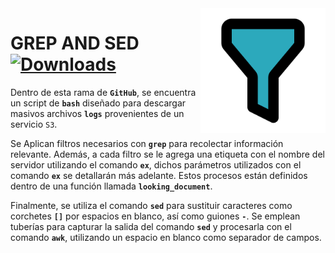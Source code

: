 <img width="200" src="img/funnel-svgrepo-com.svg" align="right"/>

# **GREP AND SED** [![Downloads](https://img.shields.io/badge/grep_and_sed-you_like-blue?style=for-the-badge&logo=linux&labelColor=%23797EF6&color=%234ADEDE)](http://pepy.tech/count/shallow-backup)

Dentro de esta rama de **`GitHub`**, se encuentra un script de **`bash`** diseñado para descargar masivos archivos **`logs`**  provenientes de un servicio `S3`.

Se Aplican filtros necesarios con **`grep`** para recolectar información relevante. Además, a cada filtro se le agrega una etiqueta con el nombre del servidor utilizando el comando **`ex`**, dichos parámetros utilizados con el comando **`ex`**  se detallarán más adelante. Estos procesos están definidos dentro de una función llamada **`looking_document`**.

Finalmente, se utiliza el comando **`sed`** para sustituir caracteres como corchetes **`[]`** por espacios en blanco, así como guiones **`-`**. Se emplean tuberías para capturar la salida del comando **`sed`** y procesarla con el comando **`awk`**, utilizando un espacio en blanco como separador de campos.
